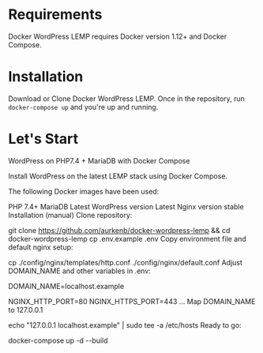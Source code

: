 # Requirements
Docker WordPress LEMP requires Docker version 1.12+ and Docker Compose.

# Installation
Download or Clone Docker WordPress LEMP. Once in the repository, run `docker-compose up` and you're up and running.

# Let's Start
WordPress on PHP7.4 + MariaDB with Docker Compose

Install WordPress on the latest LEMP stack using Docker Compose.

The following Docker images have been used:

PHP 7.4+
MariaDB
Latest WordPress version
Latest Nginx version stable
Installation (manual)
Clone repository:

git clone https://github.com/aurkenb/docker-wordpress-lemp && cd docker-wordpress-lemp
cp .env.example .env
Copy environment file and default nginx setup:

cp ./config/nginx/templates/http.conf ./config/nginx/default.conf
Adjust DOMAIN_NAME and other variables in .env:

DOMAIN_NAME=localhost.example

NGINX_HTTP_PORT=80
NGINX_HTTPS_PORT=443
...
Map DOMAIN_NAME to 127.0.0.1

echo "127.0.0.1 localhost.example" | sudo tee -a /etc/hosts
Ready to go:

docker-compose up -d --build

